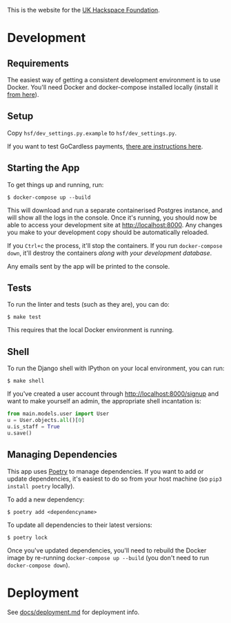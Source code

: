 This is the website for the [UK Hackspace Foundation](hackspace.org.uk).

# Development

## Requirements
The easiest way of getting a consistent development environment is to use Docker. You'll
need Docker and docker-compose installed locally (install it 
[from here](https://store.docker.com/search?type=edition&offering=community)).

## Setup

Copy `hsf/dev_settings.py.example` to `hsf/dev_settings.py`.

If you want to test GoCardless payments, [there are instructions here](docs/gocardless.md).

## Starting the App

To get things up and running, run:

	$ docker-compose up --build

This will download and run a separate containerised Postgres instance, and will show all the logs
in the console. Once it's running, you should now be able to access your development site at 
[http://localhost:8000](http://localhost:8000). Any changes you make to your development
copy should be automatically reloaded.

If you `Ctrl+c` the process, it'll stop the containers. If you run
`docker-compose down`, it'll destroy the containers *along with your development database*.

Any emails sent by the app will be printed to the console.

## Tests

To run the linter and tests (such as they are), you can do:

	$ make test

This requires that the local Docker environment is running.

## Shell

To run the Django shell with IPython on your local environment, you can run:

	$ make shell

If you've created a user account through [http://localhost:8000/signup](http://localhost:8000/signup)
and want to make yourself an admin, the appropriate shell incantation is:

```python
from main.models.user import User
u = User.objects.all()[0]
u.is_staff = True
u.save()
```

## Managing Dependencies

This app uses [Poetry](https://python-poetry.org/) to manage dependencies. If you want
to add or update dependencies, it's easiest to do so from your host machine (so 
`pip3 install poetry` locally).

To add a new dependency:

	$ poetry add <dependencyname>

To update all dependencies to their latest versions:

	$ poetry lock

Once you've updated dependencies, you'll need to rebuild the Docker image by re-running
`docker-compose up --build` (you don't need to run `docker-compose down`).

# Deployment

See [docs/deployment.md](docs/deployment.md) for deployment info.
